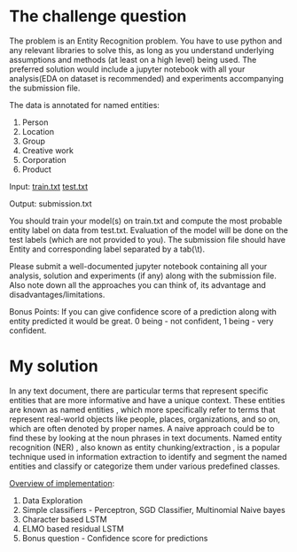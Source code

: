 # The challenge question
The problem is an Entity Recognition problem. You have to use python and any relevant libraries to solve this, as long as you understand underlying assumptions and methods (at least on a high level) being used. The preferred solution would include a jupyter notebook with all your analysis(EDA on dataset is recommended) and experiments accompanying the submission file.

The data is annotated for named entities:
1.	Person
2.	Location
3.	Group
4.	Creative work
5.	Corporation
6.	Product

Input:
[train.txt](https://github.com/sanjeev21095/NER-Challenge---Infrrd/blob/master/train.txt)
[test.txt](https://github.com/sanjeev21095/NER-Challenge---Infrrd/blob/master/test.txt)

Output:
submission.txt

You should train your model(s) on train.txt and compute the most probable entity label on data from test.txt. Evaluation of the model will be done on the test labels (which are not provided to you). The submission file should have Entity and corresponding label separated by a tab(\t).

Please submit a well-documented jupyter notebook containing all your analysis, solution and experiments (if any) along with the submission file. Also note down all the approaches you can think of, its advantage and disadvantages/limitations.  

Bonus Points: If you can give confidence score of a prediction along with entity predicted it would be great. 0 being - not confident, 1 being - very confident. 

# My solution
In any text document, there are particular terms that represent specific entities that are more informative and have a unique context. These entities are known as named entities , which more specifically refer to terms that represent real-world objects like people, places, organizations, and so on, which are often denoted by proper names. A naive approach could be to find these by looking at the noun phrases in text documents. Named entity recognition (NER) , also known as entity chunking/extraction , is a popular technique used in information extraction to identify and segment the named entities and classify or categorize them under various predefined classes.

[Overview of implementation](https://github.com/sanjeev21095/NER-Challenge---Infrrd/blob/master/Infrrd_Coding_Challenge.ipynb):
1. Data Exploration
2. Simple classifiers - Perceptron, SGD Classifier, Multinomial Naive bayes
3. Character based LSTM
4. ELMO based residual LSTM
5. Bonus question - Confidence score for predictions
